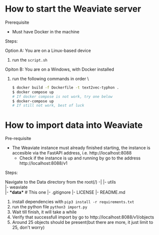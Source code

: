 # How to start the Weaviate server

Prerequisite

- Must have Docker in the machine

Steps:

Option A: You are on a Linux-based device

1. run the `script.sh`

Opiton B: You are on a Windows, with Docker installed

1. run the following commands in order \
   ```bash
   $ docker build -f Dockerfile -t text2vec-typhon .
   $ docker compose up
   # If docker compose is not work, try one below
   $ docker-compose up
   # If still not work, best of luck
   ```

# How to import data into Weaviate

Pre-requisite

- The Weaviate instance must already finished starting, the instance is accesible via the FastAPI address, i.e. http://localhost:8088
  - Check if the instance is up and running by go to the address http://localhost:8088/v1

Steps:

Navigate to the Data directory from the root(/)
-|
|- utils\
 |- weaviate\
 |- **\*data\*** # This one
|- .gitignore
|- LICENSE
|- README.md

1. install dependencies with `pip3 install -r requirements.txt`
2. run the python file `python3 import.py`
3. Wait till finish, it will take a while
4. Verify that successfull import by go to http://localhost:8088/v1/objects
5. Around 25 objects should be present(but there are more, it just limit to 25, don't worry)
